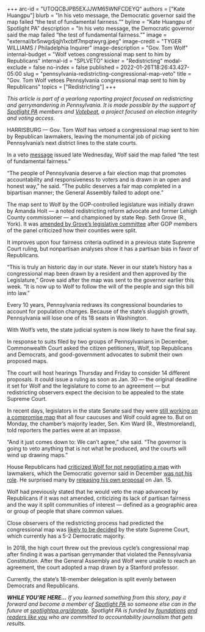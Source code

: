 +++
arc-id = "UTOQCBJPB5EXJJWM65WNFCDEYQ"
authors = ["Kate Huangpu"]
blurb = "In his veto message, the Democratic governor said the map failed “the test of fundamental fairness.”"
byline = "Kate Huangpu of Spotlight PA"
description = "In his veto message, the Democratic governor said the map failed “the test of fundamental fairness.”"
image = "external/br5nwgdjqjh1xcbtf7mpqtwyrg.jpeg"
image-credit = "TYGER WILLIAMS / Philadelphia Inquirer"
image-description = "Gov. Tom Wolf"
internal-budget = "Wolf vetoes congressional map sent to him by Republicans"
internal-id = "SPLVETO"
kicker = "Redistricting"
modal-exclude = false
no-index = false
published = 2022-01-26T18:26:43.427-05:00
slug = "pennsylvania-redistricting-congressional-map-veto"
title = "Gov. Tom Wolf vetoes Pennsylvania congressional map sent to him by Republicans"
topics = ["Redistricting"]
+++

<i>This article is part of a yearlong reporting project focused on redistricting and gerrymandering in Pennsylvania. It is made possible by the support of </i><a href="https://www.spotlightpa.org/"><i>Spotlight PA</i></a><i> members and </i><a href="https://votebeat.org/"><i>Votebeat</i></a><i>, a project focused on election integrity and voting access.</i>

HARRISBURG — Gov. Tom Wolf has vetoed a congressional map sent to him by Republican lawmakers, leaving the monumental job of picking Pennsylvania’s next district lines to the state courts.

In a veto <a href="https://web.archive.org/web/20230117122329/https://www.governor.pa.gov/wp-content/uploads/2022/01/20220126-HB-2146-Veto-Message.pdf">message</a> issued late Wednesday, Wolf said the map failed “the test of fundamental fairness.”

“The people of Pennsylvania deserve a fair election map that promotes accountability and responsiveness to voters and is drawn in an open and honest way,” he said. “The public deserves a fair map completed in a bipartisan manner; the General Assembly failed to adopt one.”

<script src="https://www.spotlightpa.org/embed.js" async></script><div data-spl-embed-version="1" data-spl-src="https://www.spotlightpa.org/embeds/newsletter/"></div>

The map sent to Wolf by the GOP-controlled legislature was initially drawn by Amanda Holt — a noted redistricting reform advocate and former Lehigh County commissioner — and championed by state Rep. Seth Grove (R., York). It was <a href="https://www.spotlightpa.org/news/2021/12/pa-congressional-maps-proposed-redistricting/">amended by Grove’s legislative committee</a> after GOP members of the panel criticized how their counties were split.

It improves upon four fairness criteria outlined in a previous state Supreme Court ruling, but nonpartisan analyses show it has a partisan bias in favor of Republicans.

“This is truly an historic day in our state. Never in our state’s history has a congressional map been drawn by a resident and then approved by the Legislature,” Grove said after the map was sent to the governor earlier this week. “It is now up to Wolf to follow the will of the people and sign this bill into law.”

Every 10 years, Pennsylvania redraws its congressional boundaries to account for population changes. Because of the state’s sluggish growth, Pennsylvania will lose one of its 18 seats in Washington.

With Wolf’s veto, the state judicial system is now likely to have the final say.

In response to suits filed by two groups of Pennsylvanians in December, Commonwealth Court asked the citizen petitioners, Wolf, top Republicans and Democrats, and good-government advocates to submit their own proposed maps.

The court will host hearings Thursday and Friday to consider 14 different proposals. It could issue a ruling as soon as Jan. 30 — the original deadline it set for Wolf and the legislature to come to an agreement — but redistricting observers expect the decision to be appealed to the state Supreme Court.

In recent days, legislators in the state Senate said they were <a href="https://www.spotlightpa.org/news/2022/01/pennsylvania-redistricting-congressional-map-final-passage-tom-wolf/" target="_blank">still working on a compromise map</a> that all four caucuses and Wolf could agree to. But on Monday, the chamber’s majority leader, Sen. Kim Ward (R., Westmoreland), told reporters the parties were at an impasse.

“And it just comes down to: We can’t agree,” she said. “The governor is going to veto anything that is not what he produced, and the courts will wind up drawing maps.” 

House Republicans had <a href="http://www.repgrove.com/News/24064/Latest-News/House-Republican-Leadership,-Grove-Disappointed-Wolf-Declined-Public-Meeting-on-Redistricting">criticized Wolf for not negotiating a map</a> with lawmakers, which the Democratic governor said in December <a href="https://www.abc27.com/news/this-week-in-pennsylvania/pennsylvania-politics/gov-wolf-says-negotiating-a-new-congressional-map-is-not-his-role/">was not his role</a>. He surprised many by <a href="https://davesredistricting.org/maps#ratings::fe2ff034-a707-4d2f-a781-60eb79ea8b7d">releasing his own proposal</a> on Jan. 15.

<script src="https://www.spotlightpa.org/embed.js" async></script><div data-spl-embed-version="1" data-spl-src="https://www.spotlightpa.org/embeds/donate/"></div>

Wolf had previously stated that he would veto the map advanced by Republicans if it was not amended, criticizing its lack of partisan fairness and the way it split communities of interest — defined as a geographic area or group of people that share common values.

Close observers of the redistricting process had predicted the congressional map was <a href="https://www.spotlightpa.org/news/2021/04/pa-redistricting-congressional-map-lawsuit-marc-elias-census-data/" target="_blank">likely to be decided</a> by the state Supreme Court, which currently has a 5-2 Democratic majority. 

In 2018, the high court threw out the previous cycle’s congressional map after finding it was a partisan gerrymander that violated the Pennsylvania Constitution. After the General Assembly and Wolf were unable to reach an agreement, the court adopted a map drawn by a Stanford professor.

Currently, the state’s 18-member delegation is split evenly between Democrats and Republicans.

<i><b>WHILE YOU’RE HERE...</b></i><i> If you learned something from this story, pay it forward and become a member of </i><a href="https://www.spotlightpa.org/"><i>Spotlight PA</i></a><i> so someone else can in the future at </i><a href="https://www.spotlightpa.org/donate"><i>spotlightpa.org/donate</i></a><i>. Spotlight PA is funded by</i><a href="https://www.spotlightpa.org/support"><i> foundations</i></a><i> </i><a href="https://www.spotlightpa.org/support"><i>and readers like you</i></a><i> who are committed to accountability journalism that gets results.</i>
